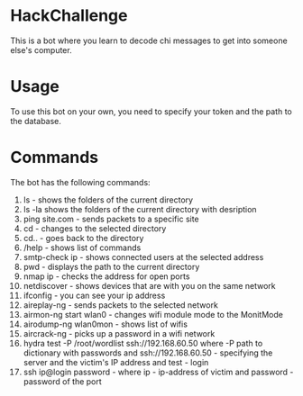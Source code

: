 # HackChallenge
This is a bot where you learn to decode chi messages to get into someone else's computer. 

# Usage
To use this bot on your own, you need to specify your token and the path to the database.

# Commands
The bot has the following commands:
1. ls - shows the folders of the current directory
2. ls -la shows the folders of the current directory with desription
3. ping site.com - sends packets to a specific site
4. cd - changes to the selected directory
5. cd.. - goes back to the directory
6. /help - shows list of commands
7. smtp-check ip - shows connected users at the selected address
8. pwd - displays the path to the current directory
9. nmap ip - checks the address for open ports
10. netdiscover - shows devices that are with you on the same network
11. ifconfig - you can see your ip address
12. aireplay-ng - sends packets to the selected network
13. airmon-ng start wlan0 - changes wifi module mode to the MonitMode
14. airodump-ng wlan0mon - shows list of wifis
15. aircrack-ng - picks up a password in a wifi network
16. hydra test -P /root/wordlist ssh://192.168.60.50 where -P path to dictionary with passwords and ssh://192.168.60.50 - specifying the server 
and the victim's IP address and test - login
17. ssh ip@login password - where ip - ip-address of victim and password - password of the port
